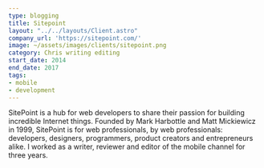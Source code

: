 ```yaml
---
type: blogging
title: Sitepoint
layout: "../../layouts/Client.astro"
company_url: 'https://sitepoint.com/'
image: ~/assets/images/clients/sitepoint.png
category: Chris writing editing
start_date: 2014
end_date: 2017
tags:
- mobile
- development
---
```


SitePoint is a hub for web developers to share their passion for building incredible Internet things. Founded by Mark Harbottle and Matt Mickiewicz in 1999, SitePoint is for web professionals, by web professionals: developers, designers, programmers, product creators and entrepreneurs alike. I worked as a writer, reviewer and editor of the mobile channel for three years.
